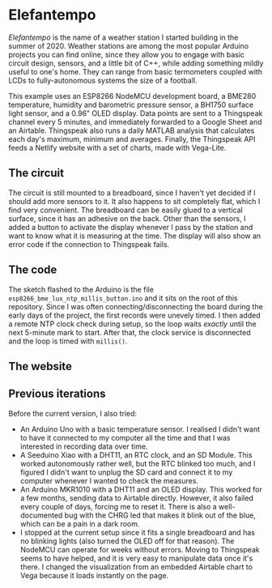 # Elefantempo
 
_Elefantempo_ is the name of a weather station I started building in the summer of 2020. Weather stations are among the most popular Arduino projects you can find online, since they allow you to engage with basic circuit design, sensors, and a little bit of C++, while adding something mildly useful to one's home. They can range from basic termometers coupled with LCDs to fully-autonomous systems the size of a football.

This example uses an ESP8266 NodeMCU development board, a BME280 temperature, humidity and barometric pressure sensor, a BH1750 surface light sensor, and a 0.96" OLED display. Data points are sent to a Thingspeak channel every 5 minutes, and immediately forwarded to a Google Sheet and an Airtable. Thingspeak also runs a daily MATLAB analysis that calculates each day's maximum, minimum and averages. Finally, the Thingspeak API feeds a Netlify website with a set of charts, made with Vega-Lite.

## The circuit



The circuit is still mounted to a breadboard, since I haven't yet decided if I should add more sensors to it. It also happens to sit completely flat, which I find very convenient. The breadboard can be easily glued to a vertical surface, since it has an adhesive on the back. Other than the sensors, I added a button to activate the display whenever I pass by the station and want to know what it is measuring at the time. The display will also show an error code if the connection to Thingspeak fails.

## The code

The sketch flashed to the Arduino is the file `esp8266_bme_lux_ntp_millis_button.ino` and it sits on the root of this repository. Since I was often connecting/disconnecting the board during the early days of the project, the first records were unevely timed. I then added a remote NTP clock check during setup, so the loop waits _exactly_ until the next 5-minute mark to start. After that, the clock service is disconnected and the loop is timed with `millis()`. 

## The website

## Previous iterations

Before the current version, I also tried:

* An Arduino Uno with a basic temperature sensor. I realised I didn't want to have it connected to my computer all the time and that I was interested in recording data over time.
* A Seeduino Xiao with a DHT11, an RTC clock, and an SD Module. This worked autonomously rather well, but the RTC blinked too much, and I figured I didn't want to unplug the SD card and connect it to my computer whenever I wanted to check the measures.
* An Arduino MKR1010 with a DHT11 and an OLED display. This worked for a few months, sending data to Airtable directly. However, it also failed every couple of days, forcing me to reset it. There is also a well-documented bug with the CHRG led that makes it blink out of the blue, which can be a pain in a dark room.
* I stopped at the current setup since it fits a single breadboard and has no blinking lights (also turned the OLED off for that reason). The NodeMCU can operate for weeks without errors. Moving to Thingspeak seems to have helped, and it is very easy to manipulate data once it's there. I changed the visualization from an embedded Airtable chart to Vega because it loads instantly on the page.
